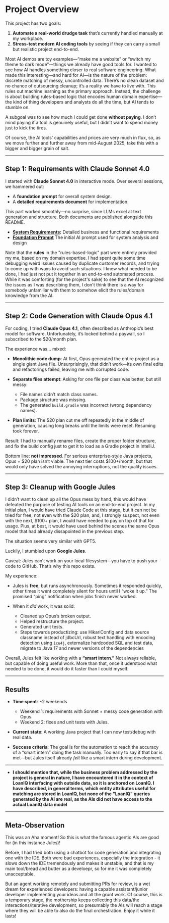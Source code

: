 # Project Overview

This project has two goals:

1. **Automate a real-world drudge task** that’s currently handled manually at my workplace.
2. **Stress-test modern AI coding tools** by seeing if they can carry a small but realistic project end-to-end.

Most AI demos are toy examples—“make me a website” or “switch my theme to dark mode”—things we already have good tools for. I wanted to see how AI handles something closer to real software engineering.
What made this interesting—and hard for AI—is the nature of the problem: discrete matching of messy, uncontrolled data. There’s no clean dataset and no chance of outsourcing cleanup; it’s a reality we have to live with. This rules out machine learning as the primary approach. Instead, the challenge is about building rules-based logic that encodes human domain expertise—the kind of thing developers and analysts do all the time, but AI tends to stumble on.

A subgoal was to see how much I could get done **without paying**. I don’t mind paying if a tool is genuinely useful, but I didn’t want to spend money just to kick the tires.

Of course, the AI tools' capabilities and prices are very much in flux, so, as we move further and further away from mid-August 2025, take this with a bigger and bigger grain of salt.

---

## Step 1: Requirements with Claude Sonnet 4.0

I started with **Claude Sonnet 4.0** in interactive mode. Over several sessions, we hammered out:

* A **foundation prompt** for overall system design.
* A **detailed requirements document** for implementation.

This part worked smoothly—no surprise, since LLMs excel at text generation and structure. Both documents are published alongside this README.
- **[System Requirements](system-requirements.md):** Detailed business and functional requirements
- **[Foundation Prompt](foundation-prompt.md)** The initial AI prompt used for system analysis and design

Note that the **rules** in the "rules-based-logic" part were entirely provided my me, based on my domain expertise. I had spent quite some time debugging weird issues caused by duplicate customer records, and trying to come up with ways to avoid such situations. I knew what needed to be done, I had just not put it together in an end-to-end automated process. While it was comforting (for the project's sake) to see that the AI recognized the issues as I was describing them, I don't think there is a way for somebody unfamiliar with them to somehow elicit the rules/domain knowledge from the AI.

---

## Step 2: Code Generation with Claude Opus 4.1

For coding, I tried **Claude Opus 4.1**, often described as Anthropic’s best model for software. Unfortunately, it’s locked behind a paywall, so I subscribed to the \$20/month plan.

The experience was… mixed:

* **Monolithic code dump**: At first, Opus generated the entire project as a single giant Java file. Unsurprisingly, that didn’t work—its own final edits and refactorings failed, leaving me with corrupted code.
* **Separate files attempt**: Asking for one file per class was better, but still messy:

  * File names didn’t match class names.
  * Package structure was missing.
  * The generated `build.gradle` was incorrect (wrong dependency names).
* **Plan limits**: The \$20 plan cut me off repeatedly in the middle of generation, causing long breaks until the limits were reset. Resuming took forever.

Result: I had to manually rename files, create the proper folder structure, and fix the build config just to get it to load as a Gradle project in IntelliJ.

Bottom line: **not impressed**. For serious enterprise-style Java projects, Opus + \$20 plan isn’t viable. The next tier costs \$100+/month, but that would only have solved the annoying interruptions, not the quality issues.

---

## Step 3: Cleanup with Google Jules

I didn’t want to clean up all the Opus mess by hand, this would have defeated the purpose of testing AI tools on an end-to-end project.
In my initial plan, I would have tried Claude Code at this stage, but it can not be tried for free, not even with the \$20 plan, and, I strongly suspect, not even with the next, \$100+ plan, I would have needed to pay on top of that for usage. Plus, at best, it would have used behind the scenes the same Opus model that had already dissapointed in the previous step.

The situation seems very similar with GPT5.

Luckily, I stumbled upon **Google Jules**.

Caveat: Jules can’t work on your local filesystem—you have to push your code to GitHub. That’s why this repo exists.

My experience:

* Jules is **free**, but runs asynchronously. Sometimes it responded quickly, other times it went completely silent for hours until I “woke it up.” The promised “ping” notification when jobs finish never worked.
* When it *did* work, it was solid:

  * Cleaned up Opus’s broken output.
  * Helped restructure the project.
  * Generated unit tests.
  * Steps towards productizing: use HikariConfig and data source classname instead of jdbcUrl, robust text handling with encoding detection using `icu4j`, externalize hardcoded SQL and test data, migrate to Java 17 and newer versions of the dependencies

Overall, Jules felt like working with a **“smart intern.”** Not always reliable, but capable of doing useful work. More than that, once it uderstood what needed to be done, it would do it faster than I could myself.

---

## Results

* **Time spent**: \~2 weekends

  * Weekend 1: requirements with Sonnet + messy code generation with Opus.
  * Weekend 2: fixes and unit tests with Jules.
* **Current state**: A working Java project that I can now test/debug with real data.
* **Success criteria**: The goal is for the automation to reach the accuracy of a “smart intern” doing the task manually. Too early to say if that bar is met—but Jules itself already *felt* like a smart intern during development.

---

* **I should mention that, while the business problem addressed by the project is general in nature, I have encountered it in the context of LoanIQ interfacing with outside data, so it is anchored on LoanIQ.
I have described, in general terms, which entity attributes useful for matching are stored in LoanIQ, but none of the "LoanIQ" queries generated by the AI are real, as the AIs did not have access to the actual LoanIQ data model**

---

## Meta-Observation

This was an Aha moment! So this is what the famous agentic AIs are good for (in this instance Jules)!

Before, I had tried both using a chatbot for code generation and integrating one with the IDE. Both were bad experiences, especially the integration - it slows down the IDE tremendously and makes it unstable, and that is my main tool/bread and butter as a develoepr, so for me it was completely unacceptable.

But an agent working remotely and submitting PRs for review, is a wet dream for experienced developers: having a capable assistant/junior developer implementing your ideas and all the grunt work. Of course, this is a temporary stage, the mothership keeps collecting this data/the interactions/iterative development, so presumably the AIs will reach a stage where they will be able to also do the final orchestration. Enjoy it while it lasts!
